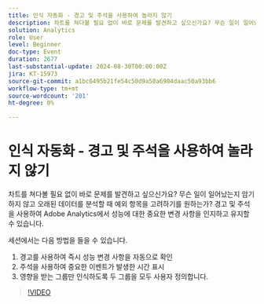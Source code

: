```yaml
---
title: 인식 자동화 - 경고 및 주석을 사용하여 놀라지 않기
description: 차트를 쳐다볼 필요 없이 바로 문제를 발견하고 싶으신가요? 무슨 일이 일어났는지 암기하지 않고 오래된 데이터를 분석할 때 예외 항목을 고려하기를 원하는가? 경고 및 주석을 사용하여 Adobe Analytics에서 성능에 대한 중요한 변경 사항을 인지하고 유지할 수 있습니다. 이 세션에서는 1 방법에 대해 알아봅니다. 알림을 사용하여 즉시 자동으로 성능 변화에 대해 알아봅니다. 2. 주석을 사용하여 중요한 이벤트가 발생한 시기를 표시합니다. 3. 영향을 받는 그룹만 인식하도록 두 그룹을 모두 사용자 정의합니다.
solution: Analytics
role: User
level: Beginner
doc-type: Event
duration: 2677
last-substantial-update: 2024-08-30T00:00:00Z
jira: KT-15973
source-git-commit: a1bc6495b21fe54c50d9a50a6904daac50a93bb6
workflow-type: tm+mt
source-wordcount: '201'
ht-degree: 0%

---
```



# 인식 자동화 - 경고 및 주석을 사용하여 놀라지 않기

차트를 쳐다볼 필요 없이 바로 문제를 발견하고 싶으신가요? 무슨 일이 일어났는지 암기하지 않고 오래된 데이터를 분석할 때 예외 항목을 고려하기를 원하는가? 경고 및 주석을 사용하여 Adobe Analytics에서 성능에 대한 중요한 변경 사항을 인지하고 유지할 수 있습니다.

세션에서는 다음 방법을 들을 수 있습니다.

1. 경고를 사용하여 즉시 성능 변경 사항을 자동으로 확인
2. 주석을 사용하여 중요한 이벤트가 발생한 시간 표시
3. 영향을 받는 그룹만 인식하도록 두 그룹을 모두 사용자 정의합니다.

>[!VIDEO](https://video.tv.adobe.com/v/3432745/?learn=on)
